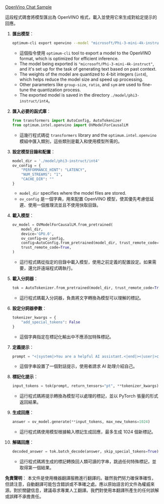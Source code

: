 [OpenVino Chat Sample](../../../../code/06.E2E/E2E_OpenVino_Chat_Phi3-instruct.ipynb)

這段程式碼會將模型匯出為 OpenVINO 格式，載入並使用它來生成對給定提示的回應。

1. **匯出模型**：
   ```bash
   optimum-cli export openvino --model "microsoft/Phi-3-mini-4k-instruct" --task text-generation-with-past --weight-format int4 --group-size 128 --ratio 0.6 --sym --trust-remote-code ./model/phi3-instruct/int4
   ```
   - 這個指令使用 `optimum-cli` tool to export a model to the OpenVINO format, which is optimized for efficient inference.
   - The model being exported is `"microsoft/Phi-3-mini-4k-instruct"`, and it's set up for the task of generating text based on past context.
   - The weights of the model are quantized to 4-bit integers (`int4`), which helps reduce the model size and speed up processing.
   - Other parameters like `group-size`, `ratio`, and `sym` are used to fine-tune the quantization process.
   - The exported model is saved in the directory `./model/phi3-instruct/int4`。

2. **匯入必要的函式庫**：
   ```python
   from transformers import AutoConfig, AutoTokenizer
   from optimum.intel.openvino import OVModelForCausalLM
   ```
   - 這幾行程式碼從 `transformers` library and the `optimum.intel.openvino` 模組中匯入類別，這些類別是載入和使用模型所需的。

3. **設定模型目錄和配置**：
   ```python
   model_dir = './model/phi3-instruct/int4'
   ov_config = {
       "PERFORMANCE_HINT": "LATENCY",
       "NUM_STREAMS": "1",
       "CACHE_DIR": ""
   }
   ```
   - `model_dir` specifies where the model files are stored.
   - `ov_config` 是一個字典，用來配置 OpenVINO 模型，使其優先考慮低延遲、使用一個推理流並且不使用快取目錄。

4. **載入模型**：
   ```python
   ov_model = OVModelForCausalLM.from_pretrained(
       model_dir,
       device='GPU.0',
       ov_config=ov_config,
       config=AutoConfig.from_pretrained(model_dir, trust_remote_code=True),
       trust_remote_code=True,
   )
   ```
   - 這行程式碼從指定的目錄中載入模型，使用之前定義的配置設定。如果需要，還允許遠端程式碼執行。

5. **載入分詞器**：
   ```python
   tok = AutoTokenizer.from_pretrained(model_dir, trust_remote_code=True)
   ```
   - 這行程式碼載入分詞器，負責將文字轉換為模型可以理解的標記。

6. **設定分詞器參數**：
   ```python
   tokenizer_kwargs = {
       "add_special_tokens": False
   }
   ```
   - 這個字典指定在標記化輸出中不應添加特殊標記。

7. **定義提示**：
   ```python
   prompt = "<|system|>You are a helpful AI assistant.<|end|><|user|>can you introduce yourself?<|end|><|assistant|>"
   ```
   - 這個字串設置了一個對話提示，使用者請求 AI 助理介紹自己。

8. **標記化提示**：
   ```python
   input_tokens = tok(prompt, return_tensors="pt", **tokenizer_kwargs)
   ```
   - 這行程式碼將提示轉換為模型可以處理的標記，並以 PyTorch 張量的形式返回結果。

9. **生成回應**：
   ```python
   answer = ov_model.generate(**input_tokens, max_new_tokens=1024)
   ```
   - 這行程式碼使用模型根據輸入標記生成回應，最多生成 1024 個新標記。

10. **解碼回應**：
    ```python
    decoded_answer = tok.batch_decode(answer, skip_special_tokens=True)[0]
    ```
    - 這行程式碼將生成的標記轉換回人類可讀的字串，跳過任何特殊標記，並取得第一個結果。

**免責聲明**：
本文件是使用機器翻譯服務進行翻譯的。雖然我們努力確保準確性，但請注意，自動翻譯可能包含錯誤或不準確之處。應以原始語言的文件為權威來源。對於關鍵信息，建議尋求專業人工翻譯。我們對使用本翻譯所產生的任何誤解或誤釋不承擔責任。